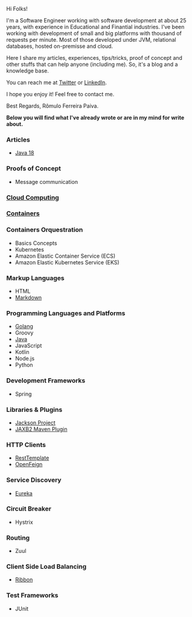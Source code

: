 Hi Folks!

I'm a Software Engineer working with software development at about 25 years, with experience in Educational and Finantial industries. I've been working with development of small and big platforms with thousand of requests per minute. Most of those developed under JVM, relational databases, hosted on-premisse and cloud.

Here I share my articles, experiences, tips/tricks, proof of concept and other stuffs that can help anyone (including me). So, it's a blog and a knowledge base.

You can reach me at [Twitter](https://twitter.com/romulofpaiva) or [LinkedIn](https://www.linkedin.com/in/romulofpaiva/).

I hope you enjoy it! Feel free to contact me.

Best Regards,
Rômulo Ferreira Paiva.

**Below you will find what I've already wrote or are in my mind for write about.**

### Articles
- [Java 18](https://www.zup.com.br/blog/java-18)

### Proofs of Concept
- Message communication

### [Cloud Computing](cloudcomputing.html)

### [Containers](containers.html)

### Containers Orquestration
- Basics Concepts
- Kubernetes
- Amazon Elastic Container Service (ECS)
- Amazon Elastic Kubernetes Service (EKS)

### Markup Languages
- HTML
- [Markdown](markdown.html)

### Programming Languages and Platforms
- [Golang](golang.html)
- Groovy
- [Java](java.html)
- JavaScript
- Kotlin
- Node.js
- Python

### Development Frameworks
- Spring

### Libraries & Plugins
- [Jackson Project](jackson-project.html)
- [JAXB2 Maven Plugin](jaxb2-maven-plugin.html)

### HTTP Clients
- [RestTemplate](resttemplate.html)
- [OpenFeign](openfeign.html)

### Service Discovery
- [Eureka](eureka.html)

### Circuit Breaker
- Hystrix

### Routing
- Zuul

### Client Side Load Balancing
- [Ribbon](ribbon.html)

### Test Frameworks
- JUnit

